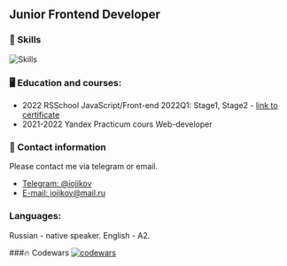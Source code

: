 ## Junior Frontend Developer

### 🔧 Skills
![Skills](https://skillicons.dev/icons?i=js,ts,react,redux,html,css,sass,github,vscode,ps,figma&theme=dark&perline=7)

### 🖥️ Education and courses:
- 2022 RSSchool JavaScript/Front-end 2022Q1: Stage1, Stage2 - [link to certificate](https://app.rs.school/certificate/achyd2xs)
- 2021-2022 Yandex Practicum сours Web-developer

### 💬 Contact information
Please contact me via telegram or email.
- [Telegram: @iojikov](https://t.me/iojikov) 
- [E-mail: iojikov@mail.ru](mailto:iojikov@mail.ru)

### Languages:
Russian - native speaker.
English - A2.

###🔥 Codewars
[![codewars](https://www.codewars.com/users/ivnpotapov/badges/large)](https://www.codewars.com/users/ivnpotapov)



